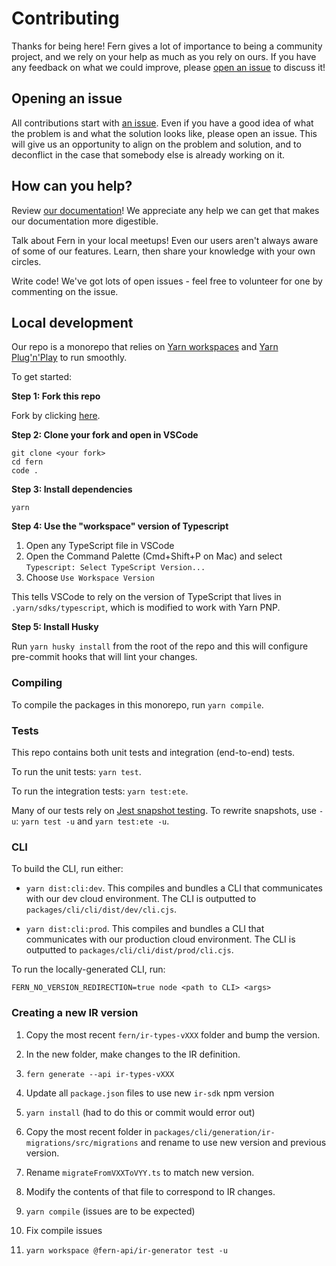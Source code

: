 # Contributing

Thanks for being here! Fern gives a lot of importance to being a community project, and we rely on your help as much as you rely on ours. If you have any feedback on what we could improve, please [open an issue](https://github.com/fern-api/fern/issues/new) to discuss it!

## Opening an issue

All contributions start with [an issue](https://github.com/fern-api/fern/issues/new). Even if you have a good idea of what the problem is and what the solution looks like, please open an issue. This will give us an opportunity to align on the problem and solution, and to deconflict in the case that somebody else is already working on it.

## How can you help?

Review [our documentation](https://buildwithfern.com/docs)! We appreciate any help we can get that makes our documentation more digestible.

Talk about Fern in your local meetups! Even our users aren't always aware of some of our features. Learn, then share your knowledge with your own circles.

Write code! We've got lots of open issues - feel free to volunteer for one by commenting on the issue.

## Local development

Our repo is a monorepo that relies on [Yarn workspaces](https://yarnpkg.com/features/workspaces) and [Yarn Plug'n'Play](https://yarnpkg.com/features/pnp) to run smoothly.

To get started:

**Step 1: Fork this repo**

Fork by clicking [here](https://github.com/fern-api/fern/fork).

**Step 2: Clone your fork and open in VSCode**

```
git clone <your fork>
cd fern
code .
```

**Step 3: Install dependencies**

```
yarn
```

**Step 4: Use the "workspace" version of Typescript**

1. Open any TypeScript file in VSCode
2. Open the Command Palette (Cmd+Shift+P on Mac) and select `Typescript: Select TypeScript Version...`
3. Choose `Use Workspace Version`

This tells VSCode to rely on the version of TypeScript that lives in `.yarn/sdks/typescript`, which
is modified to work with Yarn PNP.

**Step 5: Install Husky**

Run `yarn husky install` from the root of the repo and this will configure pre-commit hooks that will
lint your changes.

### Compiling

To compile the packages in this monorepo, run `yarn compile`.

### Tests

This repo contains both unit tests and integration (end-to-end) tests.

To run the unit tests: `yarn test`.

To run the integration tests: `yarn test:ete`.

Many of our tests rely on [Jest snapshot testing](https://jestjs.io/docs/snapshot-testing). To rewrite snapshots, use `-u`: `yarn test -u` and `yarn test:ete -u`.

### CLI

To build the CLI, run either:

- `yarn dist:cli:dev`. This compiles and bundles a CLI that communicates with our dev cloud environment. The CLI is outputted to `packages/cli/cli/dist/dev/cli.cjs`.

- `yarn dist:cli:prod`. This compiles and bundles a CLI that communicates with our production cloud environment. The CLI is outputted to `packages/cli/cli/dist/prod/cli.cjs`.

To run the locally-generated CLI, run:

```
FERN_NO_VERSION_REDIRECTION=true node <path to CLI> <args>
```

### Creating a new IR version

1. Copy the most recent `fern/ir-types-vXXX` folder and bump the version.
2. In the new folder, make changes to the IR definition.
3. `fern generate --api ir-types-vXXX`
4. Update all `package.json` files to use new `ir-sdk` npm version
5. `yarn install` (had to do this or commit would error out)
6. Copy the most recent folder in `packages/cli/generation/ir-migrations/src/migrations` and rename to use new version and previous version.
7. Rename `migrateFromVXXToVYY.ts` to match new version.
8. Modify the contents of that file to correspond to IR changes.

9. `yarn compile` (issues are to be expected)
10. Fix compile issues
11. `yarn workspace @fern-api/ir-generator test -u`
